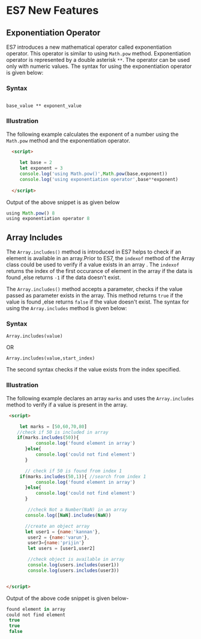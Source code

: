 # ES7 New Features

## Exponentiation Operator

ES7 introduces a new mathematical operator called exponentiation operator. This operator is similar to using `Math.pow` method. Exponentiation operator is represented by a double asterisk `**`. The operator can be used only with numeric values. The syntax for using the exponentiation operator is given below:

### Syntax

```

base_value ** exponent_value

```

### Illustration

The following example calculates the exponent of a number using the `Math.pow` method and the exponentiation operator. 

```html
  <script>
     
     let base = 2
     let exponent = 3
     console.log('using Math.pow()',Math.pow(base,exponent))
     console.log('using exponentiation operator',base**exponent)
    
  </script>

```

Output of the above snippet is as given  below

```js
using Math.pow() 8
using exponentiation operator 8
```

## Array Includes

The `Array.includes()` method is introduced in ES7 helps to check if an element is available in an array.Prior to ES7, the `indexof` method of the Array class could be used to verify if a value exists in an array . The `indexof` returns the index of the first occurance of element in the array if the data is found ,else returns `-1` if the data doesn't exist.

The `Array.includes()` method accepts a parameter, checks if the value passed as parameter exists in the array. This method returns `true` if the value is found ,else returns `false` if the value doesn't exist.  The syntax for using the `Array.includes` method is given below: 

### Syntax

```
Array.includes(value)
```

OR

```
Array.includes(value,start_index)
```
The second syntax checks if the value exists from the index specified. 

### Illustration

The following example declares an array  `marks` and uses the `Array.includes` method to verify if a value is present in the array. 

```html
 <script>

     let marks = [50,60,70,80]
    //check if 50 is included in array
    if(marks.includes(50)){
           console.log('found element in array')
       }else{
           console.log('could not find element')
       }

       // check if 50 is found from index 1
     if(marks.includes(50,1)){ //search from index 1
           console.log('found element in array')
       }else{
           console.log('could not find element')
       }

        //check Not a Number(NaN) in an array
       console.log([NaN].includes(NaN))

       //create an object array
       let user1 = {name:'kannan'},
        user2 = {name:'varun'},
        user3={name:'prijin'}
        let users = [user1,user2]

        //check object is available in array
        console.log(users.includes(user1))
        console.log(users.includes(user3))


</script>
```

Output of the above code snippet is given below- 

```js
found element in array
could not find element
 true
 true
 false

```